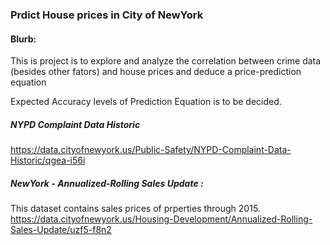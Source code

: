 ### Prdict House prices in City of NewYork 

#### Blurb:

This is project is to explore and analyze the correlation between crime data (besides other fators) and house prices and deduce a price-prediction equation

Expected Accuracy levels of Prediction Equation is to be decided.

##### NYPD Complaint Data Historic
https://data.cityofnewyork.us/Public-Safety/NYPD-Complaint-Data-Historic/qgea-i56i

##### NewYork - Annualized-Rolling Sales Update : 
This dataset contains sales prices of prperties through 2015.
https://data.cityofnewyork.us/Housing-Development/Annualized-Rolling-Sales-Update/uzf5-f8n2

